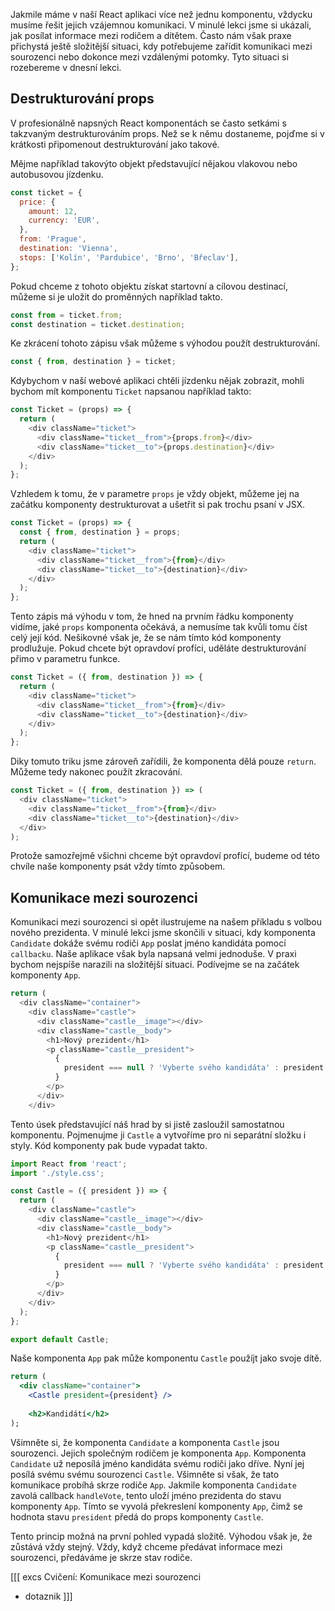 Jakmile máme v naší React aplikaci více než jednu komponentu, vždycku musíme řešit jejich vzájemnou komunikaci. V minulé lekci jsme si ukázali, jak posílat informace mezi rodičem a dítětem. Často nám však praxe přichystá ještě složitější situaci, kdy potřebujeme zařídit komunikaci mezi sourozenci nebo dokonce mezi vzdálenými potomky. Tyto situaci si rozebereme v dnesní lekci. 

## Destrukturování props

V profesionálně napsných React komponentách se často setkámi s takzvaným destrukturováním props. Než se k němu dostaneme, pojďme si v krátkosti připomenout destrukturování jako takové. 

Mějme například takovýto objekt představující nějakou vlakovou nebo autobusovou jízdenku. 

```js
const ticket = {
  price: {
    amount: 12,
    currency: 'EUR',
  },
  from: 'Prague',
  destination: 'Vienna',
  stops: ['Kolín', 'Pardubice', 'Brno', 'Břeclav'],
};
```

Pokud chceme z tohoto objektu získat startovní a cílovou destinací, můžeme si je uložit do proměnných například takto.

```js
const from = ticket.from;
const destination = ticket.destination;
```

Ke zkrácení tohoto zápisu však můžeme s výhodou použít destrukturování. 

```js
const { from, destination } = ticket;
```

Kdybychom v naší webové aplikaci chtěli jízdenku nějak zobrazit, mohli bychom mít komponentu `Ticket` napsanou například takto:

```js
const Ticket = (props) => {
  return (
    <div className="ticket">
      <div className="ticket__from">{props.from}</div>
      <div className="ticket__to">{props.destination}</div>
    </div>
  );
};
```

Vzhledem k tomu, že v parametre `props` je vždy objekt, můžeme jej na začátku komponenty destrukturovat a ušetřit si pak trochu psaní v JSX.

```js
const Ticket = (props) => {
  const { from, destination } = props;
  return (
    <div className="ticket">
      <div className="ticket__from">{from}</div>
      <div className="ticket__to">{destination}</div>
    </div>
  );
};
```

Tento zápis má výhodu v tom, že hned na prvním řádku komponenty vidíme, jaké `props` komponenta očekává, a nemusíme tak kvůli tomu číst celý její kód. Nešikovné však je, že se nám tímto kód komponenty prodlužuje. Pokud chcete být opravdoví profíci, uděláte destrukturování přimo v parametru funkce.

```js
const Ticket = ({ from, destination }) => {
  return (
    <div className="ticket">
      <div className="ticket__from">{from}</div>
      <div className="ticket__to">{destination}</div>
    </div>
  );
};
```

Diky tomuto triku jsme zároveň zařídili, že komponenta dělá pouze `return`. Můžeme tedy nakonec použít zkracování.

```js
const Ticket = ({ from, destination }) => (
  <div className="ticket">
    <div className="ticket__from">{from}</div>
    <div className="ticket__to">{destination}</div>
  </div>
);
```

Protože samozřejmě všichni chceme být opravdoví profící, budeme od této chvíle naše komponenty psát vždy tímto způsobem. 

## Komunikace mezi sourozenci

Komunikaci mezi sourozenci si opět ilustrujeme na našem příkladu s volbou nového prezidenta. V minulé lekci jsme skončili v situaci, kdy komponenta `Candidate` dokáže svému rodiči `App` poslat jméno kandidáta pomocí `callbacku`. Naše aplikace však byla napsaná velmi jednoduše. V praxi bychom nejspíše narazili na složitější situaci. Podívejme se na začátek komponenty `App`.

```js
return (
  <div className="container">
    <div className="castle">
      <div className="castle__image"></div>
      <div className="castle__body">
        <h1>Nový prezident</h1>
        <p className="castle__president">
          {
            president === null ? 'Vyberte svého kandidáta' : president
          }
        </p>
      </div>
    </div>
```

Tento úsek představující náš hrad by si jistě zasloužil samostatnou komponentu. Pojmenujme ji `Castle` a vytvoříme pro ni separátní složku i styly. Kód komponenty pak bude vypadat takto.

```js
import React from 'react';
import './style.css';

const Castle = ({ president }) => {
  return (
    <div className="castle">
      <div className="castle__image"></div>
      <div className="castle__body">
        <h1>Nový prezident</h1>
        <p className="castle__president">
          {
            president === null ? 'Vyberte svého kandidáta' : president
          }
        </p>
      </div>
    </div>
  );
};

export default Castle;
```

Naše komponenta `App` pak může komponentu `Castle` použíjt jako svoje dítě. 

```jsx
return (
  <div className="container">
    <Castle president={president} />
    
    <h2>Kandidátí</h2>
);
```

Všimněte si, že komponenta `Candidate` a komponenta `Castle` jsou sourozenci. Jejich společným rodičem je komponenta `App`. Komponenta `Candidate` už neposílá jméno kandidáta svému rodiči jako dříve. Nyní jej posílá svému svému sourozenci `Castle`. Všimněte si však, že tato komunikace probíhá skrze rodiče `App`. Jakmile komponenta `Candidate` zavolá callback `handleVote`, tento uloží jméno prezidenta do stavu komponenty `App`. Tímto se vyvolá překreslení komponenty `App`, čimž se hodnota stavu `president` předá do props komponenty `Castle`. 

Tento princip možná na první pohled vypadá složitě. Výhodou však je, že zůstává vždy stejný. Vždy, když chceme předávat informace mezi sourozenci, předáváme je skrze stav rodiče. 

[[[ excs Cvičení: Komunikace mezi sourozenci
- dotaznik
]]]
